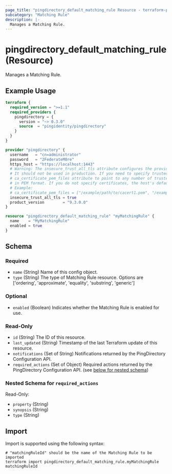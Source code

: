 ```yaml
---
page_title: "pingdirectory_default_matching_rule Resource - terraform-provider-pingdirectory"
subcategory: "Matching Rule"
description: |-
  Manages a Matching Rule.
---
```


# pingdirectory_default_matching_rule (Resource)

Manages a Matching Rule.

## Example Usage

```terraform
terraform {
  required_version = ">=1.1"
  required_providers {
    pingdirectory = {
      version = "~> 0.3.0"
      source  = "pingidentity/pingdirectory"
    }
  }
}

provider "pingdirectory" {
  username   = "cn=administrator"
  password   = "2FederateM0re"
  https_host = "https://localhost:1443"
  # Warning: The insecure_trust_all_tls attribute configures the provider to trust any certificate presented by the PingDirectory server.
  # It should not be used in production. If you need to specify trusted CA certificates, use the
  # ca_certificate_pem_files attribute to point to any number of trusted CA certificate files
  # in PEM format. If you do not specify certificates, the host's default root CA set will be used.
  # Example:
  # ca_certificate_pem_files = ["/example/path/to/cacert1.pem", "/example/path/to/cacert2.pem"]
  insecure_trust_all_tls = true
  product_version        = "9.3.0.0"
}

resource "pingdirectory_default_matching_rule" "myMatchingRule" {
  name    = "MyMatchingRule"
  enabled = true
}
```

<!-- schema generated by tfplugindocs -->
## Schema

### Required

- `name` (String) Name of this config object.
- `type` (String) The type of Matching Rule resource. Options are ['ordering', 'approximate', 'equality', 'substring', 'generic']

### Optional

- `enabled` (Boolean) Indicates whether the Matching Rule is enabled for use.

### Read-Only

- `id` (String) The ID of this resource.
- `last_updated` (String) Timestamp of the last Terraform update of this resource.
- `notifications` (Set of String) Notifications returned by the PingDirectory Configuration API.
- `required_actions` (Set of Object) Required actions returned by the PingDirectory Configuration API. (see [below for nested schema](#nestedatt--required_actions))

<a id="nestedatt--required_actions"></a>
### Nested Schema for `required_actions`

Read-Only:

- `property` (String)
- `synopsis` (String)
- `type` (String)

## Import

Import is supported using the following syntax:

```shell
# "matchingRuleId" should be the name of the Matching Rule to be imported
terraform import pingdirectory_default_matching_rule.myMatchingRule matchingRuleId
```

